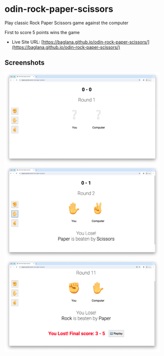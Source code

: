 # odin-rock-paper-scissors

Play classic Rock Paper Scissors game against the computer

First to score 5 points wins the game

- Live Site URL: [https://baglana.github.io/odin-rock-paper-scissors/](https://baglana.github.io/odin-rock-paper-scissors/)

## Screenshots

![](./screenshots/1.png)
![](./screenshots/2.png)
![](./screenshots/3.png)